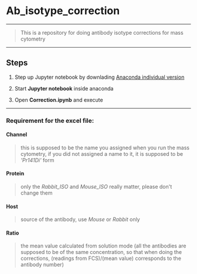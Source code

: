 # Ab_isotype_correction
---
> This is a repository for doing antibody isotype corrections for mass cytometry
---
## Steps
1. Step up Jupyter notebook by downlading
[Anaconda individual version](https://www.anaconda.com/products/individual)

2. Start **Jupyter notebook** inside anaconda

3. Open **Correction.ipynb** and execute

---
### Requirement for the excel file:
#### **Channel** 
> this is supposed to be the name you assigned when you run the mass cytometry, if you did not assigned a name to it, it is supposed to be *'Pr141Di'* form
#### **Protein** 
> only the *Rabbit_ISO* and *Mouse_ISO* really matter, please don't change them
#### **Host** 
> source of the antibody, use *Mouse* or *Rabbit* only
#### **Ratio**
> the mean value calculated from solution mode (all the antibodies are supposed to be of the same concentration, so that when doing the corrections, (readings from FCS)/(mean value) corresponds to the antibody number)
